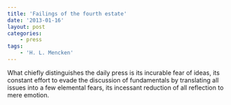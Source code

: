 ```yaml
---
title: 'Failings of the fourth estate'
date: '2013-01-16'
layout: post
categories:
    - press
tags:
    - 'H. L. Mencken'
---
```


What chiefly distinguishes the daily press is its incurable fear of ideas, its constant effort to evade the discussion of fundamentals by translating all issues into a few elemental fears, its incessant reduction of all reflection to mere emotion.